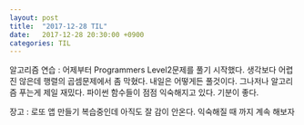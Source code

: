 ```yaml
---
layout: post
title:  "2017-12-28 TIL"
date:   2017-12-28 20:30:00 +0900
categories: TIL
---
```


알고리즘 연습 : 어제부터 Programmers Level2문제를 풀기 시작했다. 생각보다 어렵진 않은데 행렬의 곱셈문제에서 좀 막혔다. 내일은 어떻게든 풀것이다. 그나저나 알고리즘 푸는게 제일 재밌다.
파이썬 함수들이 점점 익숙해지고 있다. 기분이 좋다.

장고 : 로또 앱 만들기 복습중인데 아직도 잘 감이 안온다. 익숙해질 때 까지 계속 해보자